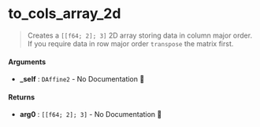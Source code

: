 # to\_cols\_array\_2d

>  Creates a `[[f64; 2]; 3]` 2D array storing data in
>  column major order.
>  If you require data in row major order `transpose` the matrix first.

#### Arguments

- **\_self** : `DAffine2` \- No Documentation 🚧

#### Returns

- **arg0** : `[[f64; 2]; 3]` \- No Documentation 🚧